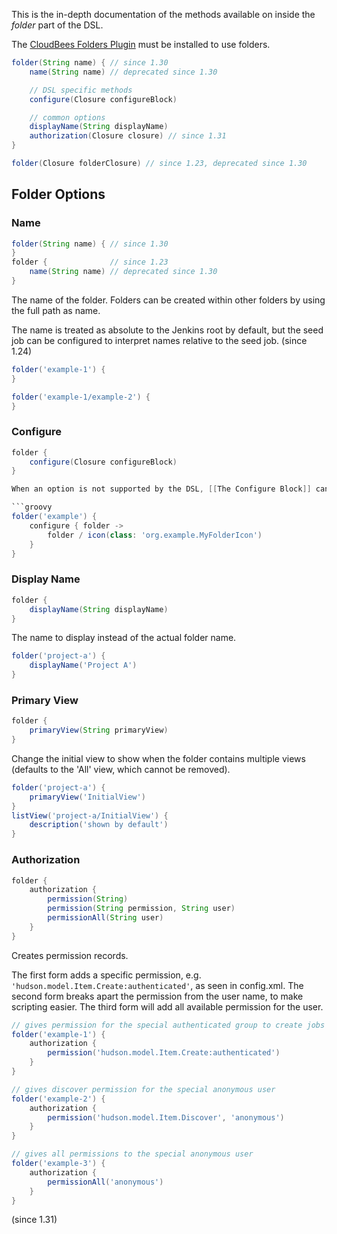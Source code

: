 This is the in-depth documentation of the methods available on inside the _folder_ part of the DSL.

The [CloudBees Folders Plugin](https://wiki.jenkins-ci.org/display/JENKINS/CloudBees+Folders+Plugin) must be installed
to use folders.

```groovy
folder(String name) { // since 1.30
    name(String name) // deprecated since 1.30

    // DSL specific methods
    configure(Closure configureBlock)

    // common options
    displayName(String displayName)
    authorization(Closure closure) // since 1.31
}

folder(Closure folderClosure) // since 1.23, deprecated since 1.30
```

## Folder Options

### Name

```groovy
folder(String name) { // since 1.30
}
folder {              // since 1.23
    name(String name) // deprecated since 1.30
}
```

The name of the folder. Folders can be created within other folders by using the full path as name.

The name is treated as absolute to the Jenkins root by default, but the seed job can be configured to interpret names
relative to the seed job. (since 1.24)

```groovy
folder('example-1') {
}

folder('example-1/example-2') {
}
```

### Configure

```groovy
folder {
    configure(Closure configureBlock)
}

When an option is not supported by the DSL, [[The Configure Block]] can be used for extending the DSL.

```groovy
folder('example') {
    configure { folder ->
        folder / icon(class: 'org.example.MyFolderIcon')
    }
}
```

### Display Name

```groovy
folder {
    displayName(String displayName)
}
```

The name to display instead of the actual folder name.

```groovy
folder('project-a') {
    displayName('Project A')
}
```

### Primary View

```groovy
folder {
    primaryView(String primaryView)
}
```

Change the initial view to show when the folder contains multiple views (defaults to the 'All' view, which cannot be removed).

```groovy
folder('project-a') {
    primaryView('InitialView')
}
listView('project-a/InitialView') {
    description('shown by default')
}
```
### Authorization

```groovy
folder {
    authorization {
        permission(String)
        permission(String permission, String user)
        permissionAll(String user)
    }
}
```

Creates permission records.

The first form adds a specific permission, e.g. `'hudson.model.Item.Create:authenticated'`, as seen in config.xml.
The second form breaks apart the permission from the user name, to make scripting easier. The third form will add all
available permission for the user.

```groovy
// gives permission for the special authenticated group to create jobs in the folder
folder('example-1') {
    authorization {
        permission('hudson.model.Item.Create:authenticated')
    }
}

// gives discover permission for the special anonymous user
folder('example-2') {
    authorization {
        permission('hudson.model.Item.Discover', 'anonymous')
    }
}

// gives all permissions to the special anonymous user
folder('example-3') {
    authorization {
        permissionAll('anonymous')
    }
}
```

(since 1.31)
